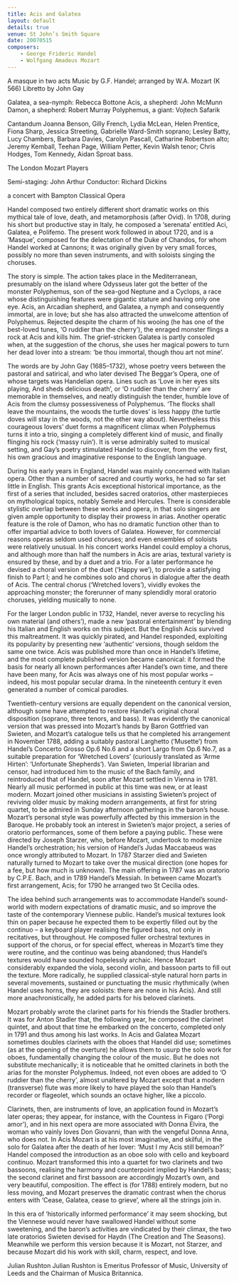 ```yaml
---
title: Acis and Galatea
layout: default
details: true
venue: St John’s Smith Square
date: 20070515
composers:
    - George Frideric Handel
    - Wolfgang Amadeus Mozart
---
```

A masque in two acts
Music by G.F. Handel; arranged by W.A. Mozart (K 566)
Libretto by John Gay

Galatea, a sea-nymph:  Rebecca Bottone
Acis, a shepherd:             John McMunn
Damon, a shepherd:       Robert Murray
Polyphemus, a giant:     Vojtech Safarik

Cantandum Joanna Benson, Gilly French, Lydia McLean, Helen Prentice, Fiona Sharp, Jessica Streeting, Gabrielle Ward-Smith soprano; Lesley Batty, Lucy Chambers, Barbara Davies, Carolyn Pascall, Catharine Robertson alto; Jeremy Kemball, Teehan Page, William Petter, Kevin Walsh tenor; Chris Hodges, Tom Kennedy, Aidan Sproat bass.

The London Mozart Players

Semi-staging: John Arthur
Conductor: Richard Dickins

a concert with Bampton Classical Opera

Handel composed two entirely different short dramatic works on this mythical tale of love, death, and metamorphosis (after Ovid). In 1708, during his short but productive stay in Italy, he composed a ‘serenata’ entitled Aci, Galatea, e Polifemo. The present work followed in about 1720, and is a ‘Masque’, composed for the delectation of the Duke of Chandos, for whom Handel worked at Cannons; it was originally given by very small forces, possibly no more than seven instruments, and with soloists singing the choruses.

The story is simple. The action takes place in the Mediterranean, presumably on the island where Odysseus later got the better of the monster Polyphemus, son of the sea-god Neptune and a Cyclops, a race whose distinguishing features were gigantic stature and having only one eye. Acis, an Arcadian shepherd, and Galatea, a nymph and consequently immortal, are in love; but she has also attracted the unwelcome attention of Polyphemus. Rejected despite the charm of his wooing (he has one of the best-loved tunes, ‘O ruddier than the cherry’), the enraged monster flings a rock at Acis and kills him. The grief-stricken Galatea is partly consoled when, at the suggestion of the chorus, she uses her magical powers to turn her dead lover into a stream: ‘be thou immortal, though thou art not mine’.

The words are by John Gay (1685–1732), whose poetry veers between the pastoral and satirical, and who later devised The Beggar’s Opera, one of whose targets was Handelian opera. Lines such as ‘Love in her eyes sits playing, And sheds delicious death’, or ‘O ruddier than the cherry’ are memorable in themselves, and neatly distinguish the tender, humble love of Acis from the clumsy possessiveness of Polyphemus. ‘The flocks shall leave the mountains, the woods the turtle doves’ is less happy (the turtle doves will stay in the woods, not the other way about). Nevertheless this courageous lovers’ duet forms a magnificent climax when Polyphemus turns it into a trio, singing a completely different kind of music, and finally flinging his rock (‘massy ruin’). It is verse admirably suited to musical setting, and Gay’s poetry stimulated Handel to discover, from the very first, his own gracious and imaginative response to the English language.

During his early years in England, Handel was mainly concerned with Italian opera. Other than a number of sacred and courtly works, he had so far set little in English. This grants Acis exceptional historical importance, as the first of a series that included, besides sacred oratorios, other masterpieces on mythological topics, notably Semele and Hercules. There is considerable stylistic overlap between these works and opera, in that solo singers are given ample opportunity to display their prowess in arias. Another operatic feature is the role of Damon, who has no dramatic function other than to offer impartial advice to both lovers of Galatea. However, for commercial reasons operas seldom used choruses; and even ensembles of soloists were relatively unusual. In his concert works Handel could employ a chorus, and although more than half the numbers in Acis are arias, textural variety is ensured by these, and by a duet and a trio. For a later performance he devised a choral version of the duet (‘Happy we’), to provide a satisfying finish to Part I; and he combines solo and chorus in dialogue after the death of Acis. The central chorus (‘Wretched lovers’), vividly evokes the approaching monster; the forerunner of many splendidly moral oratorio choruses, yielding musically to none.

For the larger London public in 1732, Handel, never averse to recycling his own material (and others’), made a new ‘pastoral entertainment’ by blending his Italian and English works on this subject. But the English Acis survived this maltreatment. It was quickly pirated, and Handel responded, exploiting its popularity by presenting new ‘authentic’ versions, though seldom the same one twice. Acis was published more than once in Handel’s lifetime, and the most complete published version became canonical: it formed the basis for nearly all known performances after Handel’s own time, and there have been many, for Acis was always one of his most popular works – indeed, his most popular secular drama. In the nineteenth century it even generated a number of comical parodies.

Twentieth-century versions are equally dependent on the canonical version, although some have attempted to restore Handel’s original choral disposition (soprano, three tenors, and bass). It was evidently the canonical version that was pressed into Mozart’s hands by Baron Gottfried van Swieten, and Mozart’s catalogue tells us that he completed his arrangement in November 1788, adding a suitably pastoral Larghetto (‘Musette’) from Handel’s Concerto Grosso Op.6 No.6 and a short Largo from Op.6 No.7, as a suitable preparation for ‘Wretched Lovers’ (curiously translated as ‘Arme Hirten’: ‘Unfortunate Shepherds’). Van Swieten, Imperial librarian and censor, had introduced him to the music of the Bach family, and reintroduced that of Handel, soon after Mozart settled in Vienna in 1781. Nearly all music performed in public at this time was new, or at least modern. Mozart joined other musicians in assisting Swieten’s project of reviving older music by making modern arrangements, at first for string quartet, to be admired in Sunday afternoon gatherings in the baron’s house. Mozart’s personal style was powerfully affected by this immersion in the Baroque. He probably took an interest in Swieten’s major project, a series of oratorio performances, some of them before a paying public. These were directed by Joseph Starzer, who, before Mozart, undertook to modernize Handel’s orchestration; his version of Handel’s Judas Maccabaeus was once wrongly attributed to Mozart. In 1787 Starzer died and Swieten naturally turned to Mozart to take over the musical direction (one hopes for a fee, but how much is unknown). The main offering in 1787 was an oratorio by C.P.E. Bach, and in 1789 Handel’s Messiah. In between came Mozart’s first arrangement, Acis; for 1790 he arranged two St Cecilia odes.

The idea behind such arrangements was to accommodate Handel’s sound-world with modern expectations of dramatic music, and so improve the taste of the contemporary Viennese public. Handel’s musical textures look thin on paper because he expected them to be expertly filled out by the continuo – a keyboard player realising the figured bass, not only in recitatives, but throughout. He composed fuller orchestral textures in support of the chorus, or for special effect, whereas in Mozart’s time they were routine, and the continuo was being abandoned; thus Handel’s textures would have sounded hopelessly archaic. Hence Mozart considerably expanded the viola, second violin, and bassoon parts to fill out the texture. More radically, he supplied classical-style natural horn parts in several movements, sustained or punctuating the music rhythmically (when Handel uses horns, they are soloists: there are none in his Acis). And still more anachronistically, he added parts for his beloved clarinets.

Mozart probably wrote the clarinet parts for his friends the Stadler brothers. It was for Anton Stadler that, the following year, he composed the clarinet quintet, and about that time he embarked on the concerto, completed only in 1791 and thus among his last works. In Acis and Galatea Mozart sometimes doubles clarinets with the oboes that Handel did use; sometimes (as at the opening of the overture) he allows them to usurp the solo work for oboes, fundamentally changing the colour of the music. But he does not substitute mechanically; it is noticeable that he omitted clarinets in both the arias for the monster Polyphemus. Indeed, not even oboes are added to ‘O ruddier than the cherry’, almost unaltered by Mozart except that a modern (transverse) flute was more likely to have played the solo than Handel’s recorder or flageolet, which sounds an octave higher, like a piccolo.

Clarinets, then, are instruments of love, an application found in Mozart’s later operas; they appear, for instance, with the Countess in Figaro (‘Porgi amor’), and in his next opera are more associated with Donna Elvira, the woman who vainly loves Don Giovanni, than with the vengeful Donna Anna, who does not. In Acis Mozart is at his most imaginative, and skilful, in the solo for Galatea after the death of her lover: ‘Must I my Acis still bemoan?’ Handel composed the introduction as an oboe solo with cello and keyboard continuo. Mozart transformed this into a quartet for two clarinets and two bassoons, realising the harmony and counterpoint implied by Handel’s bass; the second clarinet and first bassoon are accordingly Mozart’s own, and very beautiful, composition. The effect is (for 1788) entirely modern, but no less moving, and Mozart preserves the dramatic contrast when the chorus enters with ‘Cease, Galatea, cease to grieve’, where all the strings join in.

In this era of ‘historically informed performance’ it may seem shocking, but the Viennese would never have swallowed Handel without some sweetening, and the baron’s activities are vindicated by their climax, the two late oratorios Swieten devised for Haydn (The Creation and The Seasons). Meanwhile we perform this version because it is Mozart, not Starzer, and because Mozart did his work with skill, charm, respect, and love.

Julian Rushton
Julian Rushton is Emeritus Professor of Music, University of Leeds and the Chairman of Musica Britannica.